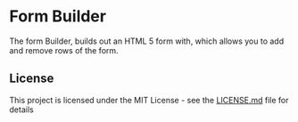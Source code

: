 # Form Builder

The form Builder, builds out an HTML 5 form with, which allows you to add and remove rows of the form.

## License

This project is licensed under the MIT License - see the [LICENSE.md](LICENSE.md) file for details